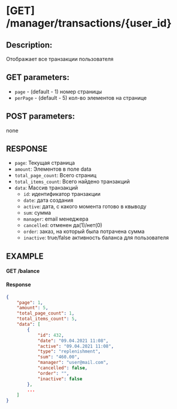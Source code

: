 # [GET] /manager/transactions/{user_id}
## Description: 
Отображает все транзакции пользователя
## GET parameters:
- `page` - (default - 1) номер страницы
- `perPage` - (default - 5) кол-во элементов на странице

## POST parameters:
none
## RESPONSE
- `page`: Текущая страница
- `amount`: Элементов в поле data
- `total_page_count`: Всего страниц
- `total_items_count`: Всего найдено транзакций
- `data`: Массив транзакций
  - `id`: идентификатор транзакции
  - `date`: дата создания
  - `active`: дата, с какого момента готово в квыводу
  - `sum`: сумма
  - `manager`: email менеджера
  - `cancelled`: отменен да(1)/нет(0)
  - `order`: заказ, на который была потрачена сумма
  - `inactive`: true/false активность баланса для пользователя

## EXAMPLE
#### GET /balance

#### Response
```json
{
    "page": 1,
    "amount": 5,
    "total_page_count": 1,
    "total_items_count": 5,
    "data": [
        {
            "id": 432,
            "date": "09.04.2021 11:08",
            "active": "09.04.2021 11:08",
            "type": "replenishment",
            "sum": "460.00",
            "manager": "user@mail.com",
            "cancelled": false,
            "order": "",
            "inactive": false
        },
        ...
    ]
}
```
